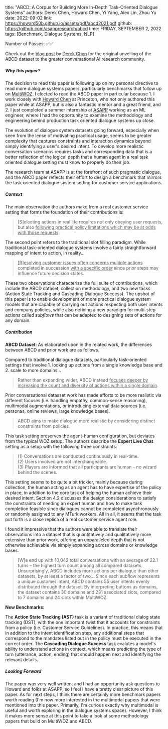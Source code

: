 title: "ABCD: A Corpus for Building More In-Depth Task-Oriented Dialogue Systems"
authors: Derek Chen, Howard Chen, Yi Yang, Alex Lin, Zhou Yu
date: 2022-09-02
link: https://howard50b.github.io/assets/pdf/abcd2021.pdf
github: https://github.com/asappresearch/abcd
time: FRIDAY, SEPTEMBER 2, 2022
tags: [Benchmark, Dialogue Systems, NLP]

Number of Passes: ✅✅

Check out the [blog post](https://www.asapp.com/blog/action-based-conversations-dataset/) by [Derek Chen](https://www.linkedin.com/in/derekchen14/) for the original unveiling of the ABCD dataset to the greater conversational AI research community.

##### Why this paper?

The decision to read this paper is following up on my personal directive to read more dialogue systems papers, particularly benchmarks that follow up on [MultiWOZ](https://john-b-yang.github.io/review/r/2022/08/03/). I elected to read the ABCD paper in particular because 1. I work closely with [Howard Chen](https://howard50b.github.io/) at Princeton, who not only authored this paper while at ASAPP, but is also a fantastic mentor and a great friend, and 2. I just completed a summer internship at [ASAPP](https://www.asapp.com/) working as an ML engineer, where I had the opportunity to examine the methodology and engineering behind production task oriented dialogue systems up close.

The evolution of dialogue system datasets going forward, especially when seen from the lense of motivating practical usage, seems to be greater complexity that captures constraints and interaction dynamics beyond simply identifying a user's desired intent. To develop more realistic conversation scenarios requires tasks and corresponding data that is a better reflection of the logical depth that a human agent in a real task oriented dialogue setting must know to properly do their job.

The research team at ASAPP is at the forefront of such pragmatic dialogue, and the ABCD paper reflects their effort to design a benchmark that mirrors the task oriented dialogue system setting for customer service applications.

##### Context

The main observation the authors make from a real customer service setting that forms the foundation of their contributions is:

> [S]electing actions in real life requires not only obeying user requests, but also <u>following practical policy limitations which may be at odds with those requests</u>.

The second point refers to the traditional slot filling paradigm. While traditional task-oriented dialogue systems involve a fairly straightforward mapping of intent to action, in reality...

> <u>[R]esolving customer issues often concerns multiple actions</u> completed in succession <u>with a specific order</u> since prior steps may influence future decision states.

These two observations characterize the full suite of contributions, which include the ABCD dataset, collection methodology, and two new tasks (Action State Tracking and Cascading Dialogue Success). The upshot of this paper is to enable development of more practical dialogue system models that are capable of carrying out actions respecting both user intents and company policies, while also defining a new paradigm for multi-step actions called *subflows* that can be adapted to designing sets of actions for any domain.

##### Contribution

<b>ABCD Dataset</b>: As elaborated upon in the related work, the differences between ABCD and prior work are as follows.

Compared to traditional dialogue datasets, particularly task-oriented settings that involve 1. looking up actions from a single knowledge base and 2. scale to more domains...
> Rather than expanding wider, ABCD instead <u>focuses deeper by increasing the count and diversity of actions within a single domain</u>.

Prior conversational datasset work has made efforts to be more realistic via different focuses (i.e. handling empathy, common-sense reasoning), multimodal augmentations, or introducing external data sources (i.e. personas, online reviews, large knowledge bases).
> ABCD aims to make dialogue more realistic by considering distinct constraints from policies.

This task setting preserves the agent-human configuration, but deviates from the typical WOZ setup. The authors describe the <b>Expert Live Chat</b> setting as a setup with the following three constraints:

> (1) Conversations are conducted continuously in real-time.<br>(2) Users involved are not interchangeable.<br>(3) Players are informed that all participants are human – no wizard behind the scenes.

This setting seems to be quite a bit trickier, mainly because during collection, the human acting as an agent has to have expertise of the policy in place, in addition to the core task of helping the human achieve their desired intent. Section 4.2 discusses the design considerations to satisfy the constraints of needing an expert human and how to make task completion feasible since dialogues cannot be completed asynchronously or randomly assigned to any MTurk workers. All in all, it seems that the task put forth is a close replica of a real customer service agent role.

I found it impressive that the authors were able to translate their observations into a dataset that is quantitatively and qualitatively more extensive than prior work, offering an unparalleled depth that is not otherwise achievable via simply expanding across domains or knowledge bases.

> [W]e end up with 10,042 total conversations with an average of 22.1 turns – the highest turn count among all compared datasets. Unsurprisingly, ABCD includes more actions per dialogue than other datasets, by at least a factor of two... Since each subflow represents a unique customer intent, ABCD contains 55 user intents evenly distributed through the dataset. By interpreting buttons as domains, the dataset contains 30 domains and 231 associated slots, compared to 7 domains and 24 slots within MultiWOZ.

<b>New Benchmarks</b>: 

The <b>Action State Tracking (AST)</b> task is a variant of traditional dialog state tracking (DST), with the one important twist that it accounts for constraints from a policy (i.e. Customer Service Guidelines). In practice, this means that in addition to the intent identification step, any additional steps that correspond to the mandates listed out in the policy must be executed in the correct order. The <b>Cascading Dialogue Success</b> task evalutes a model's ability to understand actions in context, which means predicting the type of turn (utterance, action, ending) that should happen next and identifying the relevant details.

##### Looking Forward

The paper was very well written, and I had an opportunity ask questions to Howard and folks at ASAPP, so I feel I have a pretty clear picture of this paper. As for next steps, I think there are certainly more benchmark papers worth reading (I'm now more interested in the multimodal papers that were mentioned into this paper. Primarily, I'm curious exactly why multimodal is useful and worth exploring in the dialogue systems space). However, I think it makes more sense at this point to take a look at some methodology papers that build on MultiWOZ and ABCD.